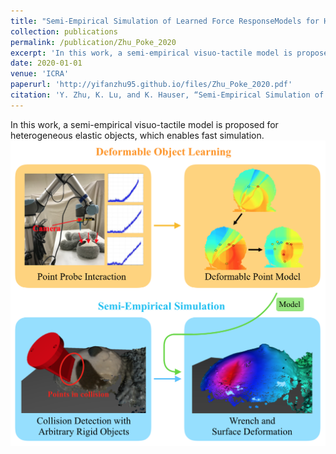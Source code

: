 ```yaml
---
title: "Semi-Empirical Simulation of Learned Force ResponseModels for Heterogeneous Elastic Objects"
collection: publications
permalink: /publication/Zhu_Poke_2020
excerpt: 'In this work, a semi-empirical visuo-tactile model is proposed for heterogeneous elastic objects, which enables fast simulation.'
date: 2020-01-01
venue: 'ICRA'
paperurl: 'http://yifanzhu95.github.io/files/Zhu_Poke_2020.pdf'
citation: 'Y. Zhu, K. Lu, and K. Hauser, “Semi-Empirical Simulation of Learned Force ResponseModels for Heterogeneous Elastic Objects,” IEEE International Conference on Roboticsand Automation (ICRA) 2020.'
---
```

In this work, a semi-empirical visuo-tactile model is proposed for heterogeneous elastic objects, which enables fast simulation.
![paper picture](/images/Zhu_Poke_pic_1.png)
<!-- [Download paper here](http://academicpages.github.io/files/paper3.pdf) -->

<!-- Recommended citation: Your Name, You. (2015). "Paper Title Number 3." <i>Journal 1</i>. 1(3). -->
